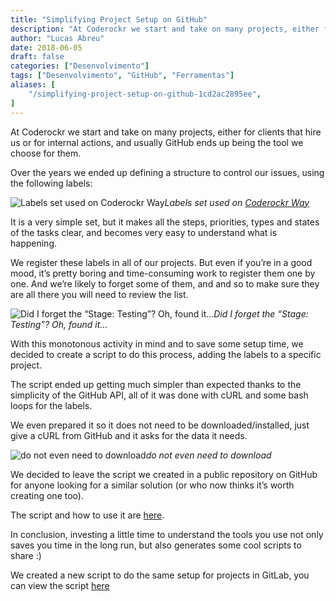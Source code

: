 ```yaml
---
title: "Simplifying Project Setup on GitHub"
description: "At Coderockr we start and take on many projects, either for clients that hire us or for internal actions, and usually GitHub ends up being the tool we choose for them..."
author: "Lucas Abreu"
date: 2018-06-05
draft: false
categories: ["Desenvolvimento"]
tags: ["Desenvolvimento", "GitHub", "Ferramentas"]
aliases: [
    "/simplifying-project-setup-on-github-1cd2ac2895ee",
]
---
```


At Coderockr we start and take on many projects, either for clients that hire us or for internal actions, and usually GitHub ends up being the tool we choose for them.

Over the years we ended up defining a structure to control our issues, using the following labels:

![Labels set used on [Coderockr Way](https://blog.coderockr.com)](https://cdn-images-1.medium.com/max/2000/1*MQVzTlViaXfd1yrq9PTcWw.png)*Labels set used on [Coderockr Way](https://blog.coderockr.com)*

It is a very simple set, but it makes all the steps, priorities, types and states of the tasks clear, and becomes very easy to understand what is happening.

We register these labels in all of our projects. But even if you’re in a good mood, it’s pretty boring and time-consuming work to register them one by one. And we’re likely to forget some of them, and and so to make sure they are all there you will need to review the list.

![Did I forget the “Stage: Testing”? Oh, found it…](https://cdn-images-1.medium.com/max/2000/1*rkZYym319HTls7CZpoHmYA.gif)*Did I forget the “Stage: Testing”? Oh, found it…*

With this monotonous activity in mind and to save some setup time, we decided to create a script to do this process, adding the labels to a specific project.

The script ended up getting much simpler than expected thanks to the simplicity of the GitHub API, all of it was done with cURL and some bash loops for the labels.

We even prepared it so it does not need to be downloaded/installed, just give a cURL from GitHub and it asks for the data it needs.

![do not even need to download](https://cdn-images-1.medium.com/max/2000/1*cncOsRlkusXuJeYJHnSbVg.png)*do not even need to download*

We decided to leave the script we created in a public repository on GitHub for anyone looking for a similar solution (or who now thinks it’s worth creating one too).

The script and how to use it are [here](https://github.com/Coderockr/coderockr-way-github-setup).

In conclusion, investing a little time to understand the tools you use not only saves you time in the long run, but also generates some cool scripts to share :)

We created a new script to do the same setup for projects in GitLab, you can view the script [here](https://github.com/Coderockr/coderockr-way-github-setup/blob/master/coderockr-way-gitlab-setup.bash)
